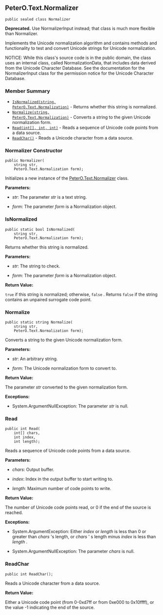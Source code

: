 ## PeterO.Text.Normalizer

    public sealed class Normalizer

<b>Deprecated.</b> Use NormalizerInput instead; that class is much more flexible than Normalizer.

Implements the Unicode normalization algorithm and contains methods and functionality to test and convert Unicode strings for Unicode normalization.

NOTICE: While this class's source code is in the public domain, the class uses an internal class, called NormalizationData, that includes data derived from the Unicode Character Database. See the documentation for the NormalizerInput class for the permission notice for the Unicode Character Database.

### Member Summary
* <code>[IsNormalized(string, PeterO.Text.Normalization)](#IsNormalized_string_PeterO_Text_Normalization)</code> - Returns whether this string is normalized.
* <code>[Normalize(string, PeterO.Text.Normalization)](#Normalize_string_PeterO_Text_Normalization)</code> - Converts a string to the given Unicode normalization form.
* <code>[Read(int[], int, int)](#Read_int_int_int)</code> - Reads a sequence of Unicode code points from a data source.
* <code>[ReadChar()](#ReadChar)</code> - Reads a Unicode character from a data source.

<a id="Void_ctor_System_String_PeterO_Text_Normalization"></a>
### Normalizer Constructor

    public Normalizer(
        string str,
        PeterO.Text.Normalization form);

Initializes a new instance of the [PeterO.Text.Normalizer](PeterO.Text.Normalizer.md) class.

<b>Parameters:</b>

 * <i>str</i>: The parameter  <i>str</i>
 is a text string.

 * <i>form</i>: The parameter  <i>form</i>
 is a Normalization object.

<a id="IsNormalized_string_PeterO_Text_Normalization"></a>
### IsNormalized

    public static bool IsNormalized(
        string str,
        PeterO.Text.Normalization form);

Returns whether this string is normalized.

<b>Parameters:</b>

 * <i>str</i>: The string to check.

 * <i>form</i>: The parameter  <i>form</i>
 is a Normalization object.

<b>Return Value:</b>

 `true`  if this string is normalized; otherwise,  `false` . Returns  `false`  if the string contains an unpaired surrogate code point.

<a id="Normalize_string_PeterO_Text_Normalization"></a>
### Normalize

    public static string Normalize(
        string str,
        PeterO.Text.Normalization form);

Converts a string to the given Unicode normalization form.

<b>Parameters:</b>

 * <i>str</i>: An arbitrary string.

 * <i>form</i>: The Unicode normalization form to convert to.

<b>Return Value:</b>

The parameter  <i>str</i>
 converted to the given normalization form.

<b>Exceptions:</b>

 * System.ArgumentNullException:
The parameter  <i>str</i>
 is null.

<a id="Read_int_int_int"></a>
### Read

    public int Read(
        int[] chars,
        int index,
        int length);

Reads a sequence of Unicode code points from a data source.

<b>Parameters:</b>

 * <i>chars</i>: Output buffer.

 * <i>index</i>: Index in the output buffer to start writing to.

 * <i>length</i>: Maximum number of code points to write.

<b>Return Value:</b>

The number of Unicode code points read, or 0 if the end of the source is reached.

<b>Exceptions:</b>

 * System.ArgumentException:
Either  <i>index</i>
 or  <i>length</i>
 is less than 0 or greater than  <i>chars</i>
 's length, or  <i>chars</i>
 ' s length minus  <i>index</i>
 is less than  <i>length</i>
.

 * System.ArgumentNullException:
The parameter  <i>chars</i>
 is null.

<a id="ReadChar"></a>
### ReadChar

    public int ReadChar();

Reads a Unicode character from a data source.

<b>Return Value:</b>

Either a Unicode code point (from 0-0xd7ff or from 0xe000 to 0x10ffff), or the value -1 indicating the end of the source.
